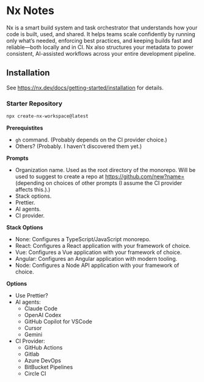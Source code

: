 # Nx Notes

Nx is a smart build system and task orchestrator that understands how your code is built, used, and shared. It helps teams scale confidently by running only what’s needed, enforcing best practices, and keeping builds fast and reliable—both locally and in CI. Nx also structures your metadata to power consistent, AI-assisted workflows across your entire development pipeline.

## Installation

See https://nx.dev/docs/getting-started/installation for details.

### Starter Repository

```sh
npx create-nx-workspace@latest
```

**Prerequistites**

- `gh` command. (Probably depends on the CI provider choice.)
- Others? (Probably. I haven't discovered them yet.)

**Prompts**

- Organization name. Used as the root directory of the monorepo. Will be used to suggest to create a repo at https://github.com/new?name=<org-name> (depending on choices of other prompts (I assume the CI provider affects this.).)
- Stack options.
- Prettier.
- AI agents.
- CI provider.

**Stack Options**

- None: Configures a TypeScript/JavaScript monorepo.
- React: Configures a React application with your framework of choice.
- Vue: Configures a Vue application with your framework of choice.
- Angular: Configures an Angular application with modern tooling.
- Node: Configures a Node API application with your framework of choice.

**Options**

- Use Prettier?
- AI agents:
  + Claude Code
  + OpenAI Codex
  + GitHub Copilot for VSCode
  + Cursor
  + Gemini
- CI Provider:
  + GitHub Actions
  + Gitlab
  + Azure DevOps
  + BitBucket Pipelines
  + Circle CI
 
